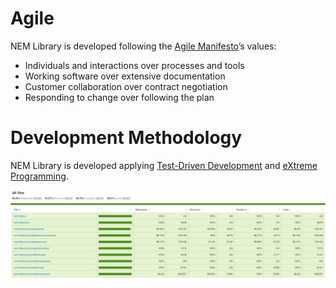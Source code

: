 # Agile

NEM Library is developed following the [Agile Manifesto](http://agilemanifesto.org/)’s values:

- Individuals and interactions over processes and tools
- Working software over extensive documentation
- Customer collaboration over contract negotiation
- Responding to change over following the plan

# Development Methodology

NEM Library is developed applying [Test-Driven Development](https://en.wikipedia.org/wiki/Test-driven_development) and 
[eXtreme Programming](https://en.wikipedia.org/wiki/Extreme_programming).

![Test Coverage](img/test-coverage.png)